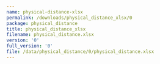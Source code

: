```yaml
---
name: physical-distance-xlsx
permalink: /downloads/physical_distance_xlsx/0
package: physical_distance
title: physical_distance_xlsx
filename: physical_distance.xlsx
version: '0'
full_version: '0'
file: /data/physical_distance/0/physical_distance.xlsx
---
```

